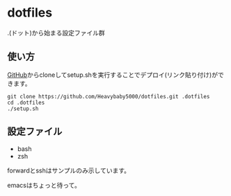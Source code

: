 # dotfiles
.(ドット)から始まる設定ファイル群

## 使い方
[GitHub](https://github.com/Heavybaby5000/dotfiles)からcloneしてsetup.shを実行することでデプロイ(リンク貼り付け)ができます。

    git clone https://github.com/Heavybaby5000/dotfiles.git .dotfiles
    cd .dotfiles
    ./setup.sh

## 設定ファイル
- bash
- zsh

forwardとsshはサンプルのみ示しています。

emacsはちょっと待って。
